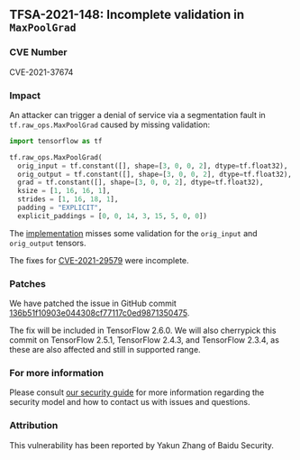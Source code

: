 ## TFSA-2021-148: Incomplete validation in `MaxPoolGrad`

### CVE Number
CVE-2021-37674

### Impact
An attacker can trigger a denial of service via a segmentation fault in
`tf.raw_ops.MaxPoolGrad` caused by missing validation:

```python
import tensorflow as tf

tf.raw_ops.MaxPoolGrad(
  orig_input = tf.constant([], shape=[3, 0, 0, 2], dtype=tf.float32),
  orig_output = tf.constant([], shape=[3, 0, 0, 2], dtype=tf.float32),
  grad = tf.constant([], shape=[3, 0, 0, 2], dtype=tf.float32),
  ksize = [1, 16, 16, 1],
  strides = [1, 16, 18, 1],
  padding = "EXPLICIT",
  explicit_paddings = [0, 0, 14, 3, 15, 5, 0, 0])
```

The
[implementation](https://github.com/tensorflow/tensorflow/blob/460e000de3a83278fb00b61a16d161b1964f15f4/tensorflow/core/kernels/maxpooling_op.cc)
misses some validation for the `orig_input` and `orig_output` tensors.

The fixes for
[CVE-2021-29579](https://github.com/tensorflow/tensorflow/blob/master/tensorflow/security/advisory/tfsa-2021-068.md)
were incomplete.

### Patches
We have patched the issue in GitHub commit
[136b51f10903e044308cf77117c0ed9871350475](https://github.com/tensorflow/tensorflow/commit/136b51f10903e044308cf77117c0ed9871350475).

The fix will be included in TensorFlow 2.6.0. We will also cherrypick this
commit on TensorFlow 2.5.1, TensorFlow 2.4.3, and TensorFlow 2.3.4, as these are
also affected and still in supported range.

### For more information
Please consult [our security
guide](https://github.com/tensorflow/tensorflow/blob/master/SECURITY.md) for
more information regarding the security model and how to contact us with issues
and questions.

### Attribution
This vulnerability has been reported by Yakun Zhang of Baidu Security.

